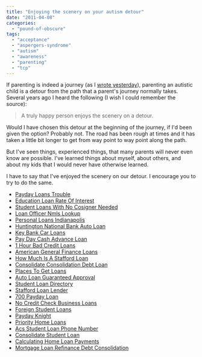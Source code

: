 ```yaml
---
title: "Enjoying the scenery on your autism detour"
date: "2011-04-08"
categories: 
  - "pound-of-obscure"
tags: 
  - "acceptance"
  - "aspergers-syndrome"
  - "autism"
  - "awareness"
  - "parenting"
  - "tcp"
---
```


If parenting is indeed a journey (as I [wrote yesterday](http://blog.gbrettmiller.com/9874/)), parenting an autistic child is a detour from the path that a parent's journey normally takes. Several years ago I heard the following (I wish I could remember the source):

> A truly happy person enjoys the scenery on a detour.

Would I have chosen this detour at the beginning of the journey, if I'd been given the option? Probably not. The road has been rough at times and it has taken a little bit longer to get from way point to way point along the path.

But I've seen things, experienced things, that many parents will never even know are possible. I've learned things about myself, about others, and about my kids that I would never have otherwise learned.

I have to say that I've enjoyed the scenery on our detour. I encourage you to try to do the same.

- [Payday Loans Trouble](http://www.consejocafe.org/?Payday-Loans-Trouble)
- [Education Loan Rate Of Interest](http://usasportgroup.com/?Education-Loan-Rate-Of-Interest)
- [Student Loans With No Cosigner Needed](http://usasportgroup.com/?Student-Loans-With-No-Cosigner-Needed)
- [Loan Officer Nmls Lookup](http://www.amarysia.gr/?Loan-Officer-Nmls-Lookup)
- [Personal Loans Indianapolis](http://www.consejocafe.org/?Personal-Loans-Indianapolis)
- [Huntington National Bank Auto Loan](http://usasportgroup.com/?Huntington-National-Bank-Auto-Loan)
- [Key Bank Car Loans](http://www.consejocafe.org/?Key-Bank-Car-Loans)
- [Pay Day Cash Advance Loan](http://gbbkolejka.pl/?Pay-Day-Cash-Advance-Loan)
- [1 Hour Bad Credit Loans](http://usasportgroup.com/?1-Hour-Bad-Credit-Loans)
- [American General Finance Loans](http://www.consejocafe.org/?American-General-Finance-Loans)
- [How Much Is A Stafford Loan](http://gbbkolejka.pl/?How-Much-Is-A-Stafford-Loan)
- [Consolidate Consolidation Debt Loan](http://www.franklinny.org/?Consolidate-Consolidation-Debt-Loan)
- [Places To Get Loans](http://www.franklinny.org/?Places-To-Get-Loans)
- [Auto Loan Guaranteed Approval](http://usasportgroup.com/?Auto-Loan-Guaranteed-Approval)
- [Student Loan Directory](http://www.consejocafe.org/?Student-Loan-Directory)
- [Stafford Loan Lender](http://usasportgroup.com/?Stafford-Loan-Lender)
- [700 Payday Loan](http://gbbkolejka.pl/?700-Payday-Loan)
- [No Credit Check Business Loans](http://gbbkolejka.pl/?No-Credit-Check-Business-Loans)
- [Foreign Student Loans](http://www.franklinny.org/?Foreign-Student-Loans)
- [Payday Knight](http://www.franklinny.org/?Payday-Knight)
- [Priority Home Loans](http://www.consejocafe.org/?Priority-Home-Loans)
- [Acs Student Loan Phone Number](http://www.franklinny.org/?Acs-Student-Loan-Phone-Number)
- [Consolidate Student Loan](http://gbbkolejka.pl/?Consolidate-Student-Loan)
- [Calculating Home Loan Payments](http://gbbkolejka.pl/?Calculating-Home-Loan-Payments)
- [Mortgage Loan Refinance Debt Consolidation](http://www.consejocafe.org/?Mortgage-Loan-Refinance-Debt-Consolidation)
